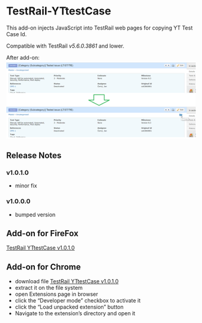 # TestRail-YTtestCase
This add-on injects JavaScript into TestRail web pages for copying YT Test Case Id. 

Compatible with TestRail *v5.6.0.3861* and lower.

After add-on:
![after](After.png)

## Release Notes
### v1.0.1.0
* minor fix

### v1.0.0.0
* bumped version

## Add-on for FireFox
[TestRail YTtestCase v1.0.1.0](https://addons.mozilla.org/cs/firefox/addon/testrail-yttestcase/)

## Add-on for Chrome 
* download file [TestRail YTtestCase v1.0.1.0](https://github.com/cernyjan/TestRail-YTtestCase/releases)
* extract it on the file system
* open Extensions page in browser
* click the “Developer mode” checkbox to activate it
* click the “Load unpacked extension” button
* Navigate to the extension’s directory and open it
